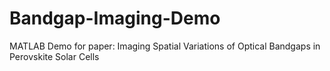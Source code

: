 # Bandgap-Imaging-Demo
MATLAB Demo for paper: Imaging Spatial Variations of Optical Bandgaps in Perovskite Solar Cells
